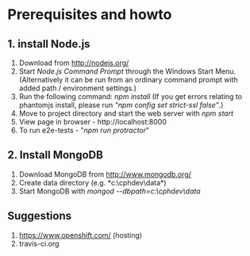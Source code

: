 # Prerequisites and howto


## 1. install Node.js
1. Download from http://nodejs.org/
2. Start _Node.js Command Prompt_ through the Windows Start Menu. (Alternatively it can be run from an ordinary command prompt with added path / environment settings.)
3. Run the following command: *npm install*
(If you get errors relating to phantomjs install, please run *"npm config set strict-ssl false"*.)
4. Move to project directory and start the web server with *npm start*
5. View page in browser - http://localhost:8000
6. To run e2e-tests - "*npm run protractor*"

## 2. Install MongoDB
1. Download MongoDB from http://www.mongodb.org/
2. Create data directory (e.g. *c:\cphdev\data\*)
3. Start MongoDB with *mongod --dbpath=c:\cphdev\data*


## Suggestions
1. https://www.openshift.com/ (hosting)
2. travis-ci.org
